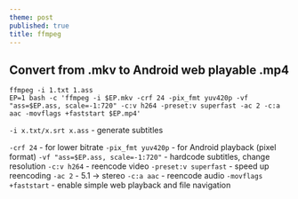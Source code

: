 ```yaml
---
theme: post
published: true
title: ffmpeg
---
```

## Convert from .mkv to Android web playable .mp4

```
ffmpeg -i 1.txt 1.ass
EP=1 bash -c 'ffmpeg -i $EP.mkv -crf 24 -pix_fmt yuv420p -vf "ass=$EP.ass, scale=-1:720" -c:v h264 -preset:v superfast -ac 2 -c:a aac -movflags +faststart $EP.mp4'
```

`-i x.txt/x.srt x.ass` - generate subtitles

`-crf 24` - for lower bitrate
`-pix_fmt yuv420p` - for Android playback (pixel format)
`-vf "ass=$EP.ass, scale=-1:720"` - hardcode subtitles, change resolution
`-c:v h264` - reencode video
`-preset:v superfast` - speed up reencoding
`-ac 2` - 5.1 -> stereo
`-c:a aac` - reencode audio
`-movflags +faststart` - enable simple web playback and file navigation